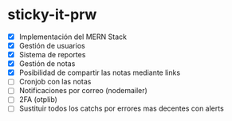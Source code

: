 # sticky-it-prw

- [X] Implementación del MERN Stack
- [X] Gestión de usuarios
- [X] Sistema de reportes
- [X] Gestión de notas
- [X] Posibilidad de compartir las notas mediante links
- [ ] Cronjob con las notas
- [ ] Notificaciones por correo (nodemailer)
- [ ] 2FA (otplib)
- [ ] Sustituir todos los catchs por errores mas decentes con alerts
